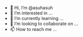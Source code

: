 - 👋 Hi, I’m @asuhasuh
- 👀 I’m interested in ...
- 🌱 I’m currently learning ...
- 💞️ I’m looking to collaborate on ...
- 📫 How to reach me ...

<!---
asuhasuh/asuhasuh is a ✨ special ✨ repository because its `README.md` (this file) appears on your GitHub profile.
You can click the Preview link to take a look at your changes.
--->
